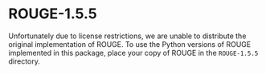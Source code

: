 # ROUGE-1.5.5
Unfortunately due to license restrictions, we are unable to distribute the original implementation of ROUGE.
To use the Python versions of ROUGE implemented in this package, place your copy of ROUGE in the `ROUGE-1.5.5` directory.
